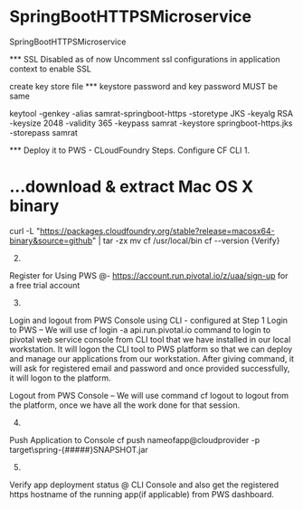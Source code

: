 # SpringBootHTTPSMicroservice
SpringBootHTTPSMicroservice


*** SSL Disabled as of now 
Uncomment ssl configurations in application context to enable SSL

create key store file
*** keystore password and key password MUST be same

keytool -genkey -alias samrat-springboot-https -storetype JKS -keyalg RSA -keysize 2048 -validity 365 -keypass samrat -keystore springboot-https.jks -storepass samrat

*** Deploy it to PWS - CLoudFoundry
Steps.
Configure CF CLI
1.
# ...download & extract Mac OS X binary
curl -L "https://packages.cloudfoundry.org/stable?release=macosx64-binary&source=github" | tar -zx
mv cf /usr/local/bin
cf --version {Verify}

2. 
Register for Using PWS  @- https://account.run.pivotal.io/z/uaa/sign-up for a free trial account

3.
Login and logout from PWS Console using CLI - configured at Step 1
Login to PWS – We will use cf login -a api.run.pivotal.io command to login to pivotal web service console from CLI tool 
that we have installed in our local workstation. It will logon the CLI tool to PWS platform so that we can deploy 
and manage our applications from our workstation. 
After giving command, it will ask for registered email and password and once provided successfully, it will logon to the platform.

Logout from PWS Console – We will use command cf logout to logout from the platform, once we have all the work done for that session.

4.
Push Application to Console
cf push nameofapp@cloudprovider -p target\spring-{#####}SNAPSHOT.jar

5.
Verify app deployment status @ CLI Console and also get the registered https hostname of the running app(if applicable) from PWS dashboard.

